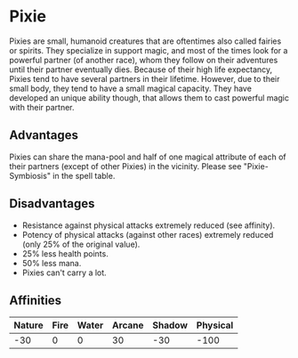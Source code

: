 # Pixie
Pixies are small, humanoid creatures that are oftentimes also called fairies or spirits.
They specialize in support magic, and most of the times look for a powerful partner (of another race), 
whom they follow on their adventures until their partner eventually dies. 
Because of their high life expectancy, Pixies tend to have several partners in their lifetime.
However, due to their small body, they tend to have a small magical capacity.
They have developed an unique ability though, that allows them to cast powerful magic with their partner.

## Advantages
Pixies can share the mana-pool and half of one magical attribute of each of their partners (except of other Pixies) in the vicinity.
Please see "Pixie-Symbiosis" in the spell table.

## Disadvantages
* Resistance against physical attacks extremely reduced (see affinity).
* Potency of physical attacks (against other races) extremely reduced (only 25% of the original value).
* 25% less health points.
* 50% less mana.
* Pixies can't carry a lot.

## Affinities
| Nature | Fire | Water | Arcane | Shadow | Physical |
| ------ |----- | ----- | ------ | ------ | -------- |
| -30 | 0 | 0 | 30 | -30 | -100 |